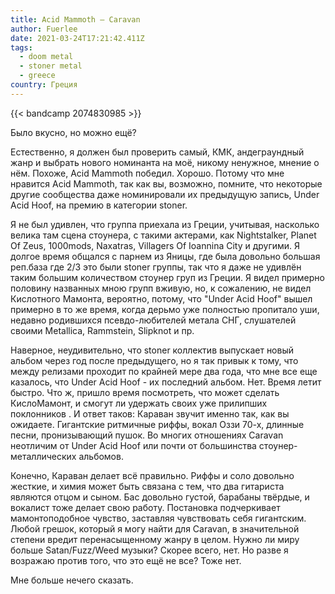 ```yaml
---
title: Acid Mammoth — Caravan
author: Fuerlee
date: 2021-03-24T17:21:42.411Z
tags:
  - doom metal
  - stoner metal
  - greece
country: Греция
---
```

{{< bandcamp 2074830985 >}}

Было вкусно, но можно ещё?

Естественно, я должен был проверить самый, КМК, андеграундный жанр и выбрать нового номинанта на моё, никому ненужное, мнение о нём. Похоже, Acid Mammoth победил. Хорошо. Потому что мне нравится Acid Mammoth, так как вы, возможно, помните, что некоторые другие сообщества даже номинировали их предыдущую запись, Under Acid Hoof, на премию в категории stoner.

Я не был удивлен, что группа приехала из Греции, учитывая, насколько велика там сцена стоунера, с такими актерами, как Nightstalker, Planet Of Zeus, 1000mods, Naxatras, Villagers Of Ioannina City и другими. Я долгое время общался с парнем из Яницы, где была довольно большая реп.база где 2/3 это были stoner группы, так что я даже не удивлён таким большим количеством стоунер груп из Греции. Я видел примерно половину названных мною групп вживую, но, к сожалению, не видел Кислотного Мамонта, вероятно, потому, что "Under Acid Hoof" вышел примерно в то же время, когда дерьмо уже полностью пропитало уши, недавно родившихся псевдо-любителей метала СНГ, слушателей своими Metallica, Rammstein, Slipknot и пр.

Наверное, неудивительно, что stoner коллектив выпускает новый альбом через год после предыдущего, но я так привык к тому, что между релизами проходит по крайней мере два года, что мне все еще казалось, что Under Acid Hoof - их последний альбом. Нет. Время летит быстро. Что ж, пришло время посмотреть, что может сделать КислоМамонт, и смогут ли удержать своих уже прилипших поклонников . И ответ таков: Караван звучит именно так, как вы ожидаете. Гигантские ритмичные риффы, вокал Оззи 70-х, длинные песни, пронизывающий пушок. Во многих отношениях Caravan неотличим от Under Acid Hoof или почти от большинства стоунер-металлических альбомов.

Конечно, Караван делает всё правильно. Риффы и соло довольно жесткие, и химия может быть связана с тем, что два гитариста являются отцом и сыном. Бас довольно густой, барабаны твёрдые, и вокалист тоже делает свою работу. Постановка подчеркивает мамонтоподобное чувство, заставляя чувствовать себя гигантским. Любой грешок, который я могу найти для Caravan, в значительной степени вредит перенасыщенному жанру в целом. Нужно ли миру больше Satan/Fuzz/Weed музыки? Скорее всего, нет. Но разве я возражаю против того, что это ещё не все? Тоже нет.

Мне больше нечего сказать.